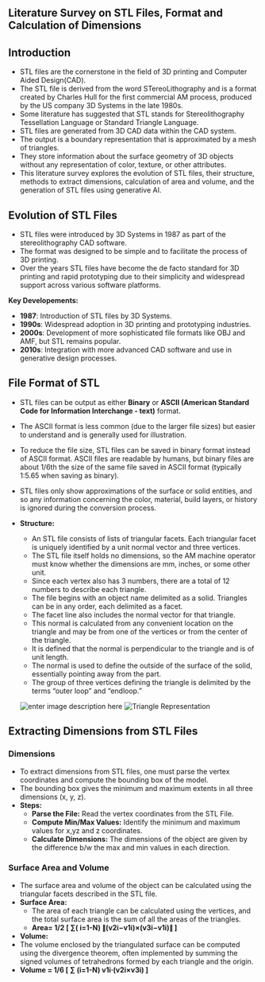 ﻿## Literature Survey on STL Files, Format and Calculation of Dimensions

## Introduction

 - STL files are the cornerstone in the field of 3D printing and Computer Aided Design(CAD).
 - The STL file is derived from the word STereoLithography and is a format created by Charles Hull for the first commercial AM process, produced by the US company 3D Systems in the late 1980s. 
 -  Some literature has suggested that STL stands for Stereolithography Tessellation Language or Standard Triangle Language. 
 - STL files are generated from 3D CAD data within the CAD system. 
 - The output is a boundary representation that is approximated by a mesh of triangles.
 - They store information about the surface geometry of 3D objects without any representation of color, texture, or other attributes. 
 - This literature survey explores the evolution of STL files, their structure, methods to extract dimensions, calculation of area and volume, and the generation of STL files using generative AI.
 

## Evolution of STL Files

 - STL files were introduced by 3D Systems in 1987 as part of the
   stereolithography CAD software.  
 - The format was designed to be simple and to facilitate the process of 3D printing. 
  - Over the years STL files have become the de facto standard for 3D printing and rapid
   prototyping due to their simplicity and widespread support across
   various software platforms.

**Key Developements:**

 -  **1987**: Introduction of STL files by 3D Systems.
-   **1990s**: Widespread adoption in 3D printing and prototyping industries.
-   **2000s**: Development of more sophisticated file formats like OBJ and AMF, but STL remains popular.
-   **2010s**: Integration with more advanced CAD software and use in generative design processes.

## File Format of STL

 - STL files can be output as either **Binary** or **ASCII (American Standard Code for Information Interchange - text)** format. 
 - The ASCII format is less common (due to the larger file sizes) but easier to understand and is generally used for illustration.
 - To reduce the file size, STL files can be saved in binary format instead of ASCII format. ASCII files are readable by humans, but binary files are about 1/6th the size of the same file saved in ASCII format (typically 1:5.65 when saving as binary).
 - STL files only show approximations of the surface or solid entities, and so any information concerning the color, material, build layers, or history is ignored during the conversion process. 
 
 - **Structure:**
   - An STL file consists of lists of triangular facets. Each triangular facet is uniquely identified by a unit normal vector and three vertices. 
   - The STL file itself holds no dimensions, so the AM machine operator must know whether the dimensions are mm, inches, or some other unit. 
   - Since each vertex also has 3 numbers, there are a total of 12 numbers to describe each triangle.
   - The file begins with an object name delimited as a solid. Triangles can be in any order, each delimited as a facet.
   - The facet line also includes the normal vector for that triangle. 
   - This normal is calculated from any convenient location on the triangle and may be from one of the vertices or from the center of the triangle.
   - It is defined that the normal is perpendicular to the triangle and is of unit length. 
   - The normal is used to define the outside of the surface of the solid, essentially pointing away from the part.
   - The group of three vertices defining the triangle is delimited by the terms “outer loop” and “endloop.”
   
   ![enter image description here](https://www.fabbers.com/_file/_/~fabbers/image/FabData/StL-ASCII.gif)
   ![Triangle Representation](https://web-objects.markforged.com/craft/common/_small/STL-triangle.png)
	 

## Extracting Dimensions from STL Files

### Dimensions

 - To extract dimensions from STL files, one must parse the vertex coordinates and compute the bounding box of the model. 
 - The bounding box gives the minimum and maximum extents in all three dimensions (x, y, z).
 - **Steps:**
   -  **Parse the File:** Read the vertex coordinates from the STL File.
   - **Compute Min/Max Values:** Identify the minimum  and maximum values for x,yz and z coordinates.
   - **Calculate Dimensions:** The dimensions of the object are given by the difference b/w the max and min values in each direction.

### Surface Area and Volume

 - The surface area and volume of the object can be calculated using the triangular facets described in the STL file.
 - **Surface Area:**
   - The area of each triangle can be calculated using the vertices, and the total surface area is the sum of all the areas of the triangles.
   - **Area= 1/2 [​ ∑(  i=1-N) ​∥(v2i​−v1i​)×(v3i​−v1i​)∥ ]**
  - **Volume:** 
  - The volume enclosed by the triangulated surface can be computed using the divergence theorem, often implemented by summing the signed volumes of tetrahedrons formed by each triangle and the origin.
  - **Volume = 1/6 [ ∑ (i=1-N​) v1i​⋅(v2i​×v3i​) ]**

